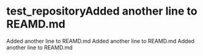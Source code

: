 # test_repositoryAdded another line to REAMD.md
Added another line to REAMD.md
Added another line to REAMD.md
Added another line to REAMD.md

